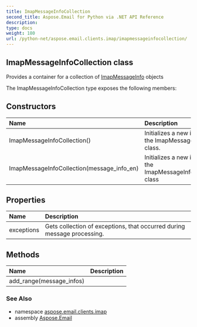 ```yaml
---
title: ImapMessageInfoCollection
second_title: Aspose.Email for Python via .NET API Reference
description: 
type: docs
weight: 180
url: /python-net/aspose.email.clients.imap/imapmessageinfocollection/
---
```


## ImapMessageInfoCollection class

Provides a container for a collection of [ImapMessageInfo](/python-net/aspose.email.clients.imap/imapmessageinfo/) objects

The ImapMessageInfoCollection type exposes the following members:
## Constructors
| Name | Description |
| :- | :- |
|ImapMessageInfoCollection()|Initializes a new instance of the ImapMessageCollection class.|
|ImapMessageInfoCollection(message_info_en)|Initializes a new instance of the ImapMessageInfoCollection class|
## Properties
| Name | Description |
| :- | :- |
|exceptions|Gets collection of exceptions, that occurred during message processing.|
## Methods
| Name | Description |
| :- | :- |
|add_range(message_infos)|  |

### See Also

* namespace [aspose.email.clients.imap](/python-net/aspose.email.clients.imap/)
* assembly [Aspose.Email](/python-net/)

